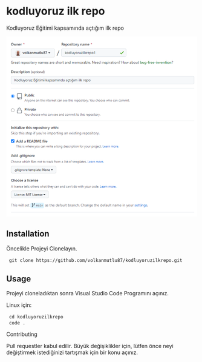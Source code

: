 # kodluyoruz ilk repo
Kodluyoruz Eğitimi kapsamında açtığım ilk repo

![Proje](https://github.com/volkanmutlu87/kodluyoruzilkrepo/blob/69e0957b0e13b00ed4b69e13b7200f7433b60ba7/img/projeimg.png)


## Installation

Öncelikle Projeyi Clonelayın.


```
 git clone https://github.com/volkanmutlu87/kodluyoruzilkrepo.git
```

## Usage 

Projeyi cloneladıktan sonra Visual Studio Code Programını açınız.

Linux için:

```
 cd kodluyoruzilkrepo
 code .
```

Contributing

Pull requestler kabul edilir. Büyük değişiklikler için, lütfen önce neyi değiştirmek istediğinizi tartışmak için bir konu açınız.
